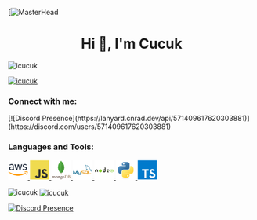[![MasterHead](https://cdn.discordapp.com/attachments/1043151208254292028/1083484654151143514/22ba24e2eb68a50bc90aee59ee2b4548.jpg)
<h1 align="center">Hi 👋, I'm Cucuk</h1>
<p align="left"> <img src="https://komarev.com/ghpvc/?username=icucuk&label=Profile%20views&color=0e75b6&style=flat" alt="icucuk" /> </p>

<p align="left"> <a href="https://github.com/ryo-ma/github-profile-trophy"><img src="https://github-profile-trophy.vercel.app/?username=icucuk" alt="icucuk" /></a> </p>

<h3 align="left">Connect with me:</h3>
[![Discord Presence](https://lanyard.cnrad.dev/api/571409617620303881)](https://discord.com/users/571409617620303881)
<p align="left">
</p>

<h3 align="left">Languages and Tools:</h3>
<p align="left"> <a href="https://aws.amazon.com" target="_blank" rel="noreferrer"> <img src="https://raw.githubusercontent.com/devicons/devicon/master/icons/amazonwebservices/amazonwebservices-original-wordmark.svg" alt="aws" width="40" height="40"/> </a> <a href="https://developer.mozilla.org/en-US/docs/Web/JavaScript" target="_blank" rel="noreferrer"> <img src="https://raw.githubusercontent.com/devicons/devicon/master/icons/javascript/javascript-original.svg" alt="javascript" width="40" height="40"/> </a> <a href="https://www.mongodb.com/" target="_blank" rel="noreferrer"> <img src="https://raw.githubusercontent.com/devicons/devicon/master/icons/mongodb/mongodb-original-wordmark.svg" alt="mongodb" width="40" height="40"/> </a> <a href="https://www.mysql.com/" target="_blank" rel="noreferrer"> <img src="https://raw.githubusercontent.com/devicons/devicon/master/icons/mysql/mysql-original-wordmark.svg" alt="mysql" width="40" height="40"/> </a> <a href="https://nodejs.org" target="_blank" rel="noreferrer"> <img src="https://raw.githubusercontent.com/devicons/devicon/master/icons/nodejs/nodejs-original-wordmark.svg" alt="nodejs" width="40" height="40"/> </a> <a href="https://www.python.org" target="_blank" rel="noreferrer"> <img src="https://raw.githubusercontent.com/devicons/devicon/master/icons/python/python-original.svg" alt="python" width="40" height="40"/> </a> <a href="https://www.typescriptlang.org/" target="_blank" rel="noreferrer"> <img src="https://raw.githubusercontent.com/devicons/devicon/master/icons/typescript/typescript-original.svg" alt="typescript" width="40" height="40"/> </a> </p>

<p><img align="left" src="https://github-readme-stats.vercel.app/api/top-langs?username=icucuk&show_icons=true&locale=en&layout=compact" alt="icucuk" /></p>

<p>&nbsp;<img align="center" src="https://github-readme-stats.vercel.app/api?username=icucuk&show_icons=true&locale=en" alt="icucuk" /></p>

[![Discord Presence](https://lanyard.cnrad.dev/api/571409617620303881)](https://discord.com/users/571409617620303881)
